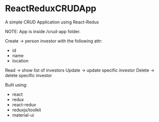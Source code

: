 # ReactReduxCRUDApp

A simple CRUD Application using React-Redux

NOTE: App is inside /crud-app folder.

Create -> person investor with the following attr:

- id
- name
- location

Read -> show list of investors
Update -> update specific investor
Delete -> delete specific investor

Built using:

- react
- redux
- react-redux
- reduxjs/toolkit
- material-ui
